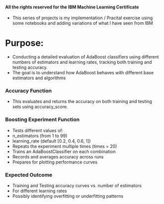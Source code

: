 #### All the rights reserved for the IBM Machine Learning Certificate
- This series of projects is my implementation / Pracital exercise using some notebooks and adding variations of what I have seen from IBM

# Purpose:
- Conducting a detailed evaluation of AdaBoost classifiers using different numbers of estimators and learning rates, tracking both training and testing accuracy. 
- The goal is to understand how AdaBoost behaves with different base estimators and algorithms

### Accuracy Function
- This evaluates and returns the accuracy on both training and testing sets using accuracy_score.

### Boosting Experiment Function
- Tests different values of:
- n_estimators (from 1 to 99)
- learning_rate (default [0.2, 0.4, 0.6, 1])
- Repeats the experiment multiple times (times = 20)
- Trains an AdaBoostClassifier on each combination
- Records and averages accuracy across runs
- Prepares for plotting performance curves

### Expected Outcome
- Training and Testing accuracy curves vs. number of estimators
- For different learning rates
- Possibly identifying overfitting or underfitting patterns